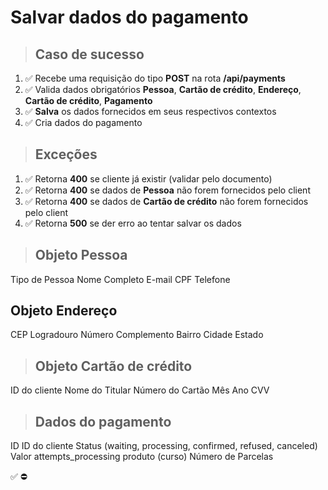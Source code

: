 # Salvar dados do pagamento

> ## Caso de sucesso

1. ✅ Recebe uma requisição do tipo **POST** na rota **/api/payments**
2. ✅ Valida dados obrigatórios **Pessoa**, **Cartão de crédito**, **Endereço**, **Cartão de crédito**, **Pagamento**
3. ✅ **Salva** os dados fornecidos em seus respectivos contextos
5. ✅ Cria dados do pagamento

> ## Exceções
1. ✅ Retorna **400** se  cliente já existir (validar pelo documento)
2. ✅ Retorna **400** se  dados de **Pessoa** não forem fornecidos pelo client
3. ✅ Retorna **400** se  dados de  **Cartão de crédito** não forem fornecidos pelo client
4. ✅ Retorna **500** se der erro ao tentar salvar os dados


> ## Objeto Pessoa
Tipo de Pessoa
Nome Completo
E-mail
CPF
Telefone

## Objeto Endereço
CEP
Logradouro
Número 
Complemento
Bairro 
Cidade 
Estado 

> ## Objeto Cartão de crédito
ID do cliente
Nome do Titular
Número do Cartão
Mês 
Ano
CVV

> ## Dados do pagamento
ID
ID do cliente
Status (waiting, processing, confirmed, refused, canceled)
Valor
attempts_processing
produto (curso)
Número de Parcelas

✅
⛔